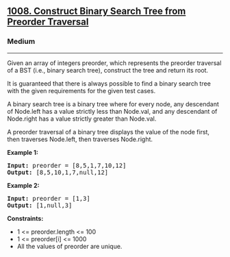 <h2><a href="https://leetcode.com/problems/construct-binary-search-tree-from-preorder-traversal">1008. Construct Binary Search Tree from Preorder Traversal</a></h2>
<h3>Medium</h3>
<hr>
<p>Given an array of integers preorder, which represents the preorder traversal of a BST (i.e., binary search tree), construct the tree and return its root.</p>
<p>It is guaranteed that there is always possible to find a binary search tree with the given requirements for the given test cases.</p>
<p>A binary search tree is a binary tree where for every node, any descendant of Node.left has a value strictly less than Node.val, and any descendant of Node.right has a value strictly greater than Node.val.</p>
<p>A preorder traversal of a binary tree displays the value of the node first, then traverses Node.left, then traverses Node.right.</p>
<p><strong>Example 1:</strong></p>
<pre>
<strong>Input:</strong> preorder = [8,5,1,7,10,12]
<strong>Output:</strong> [8,5,10,1,7,null,12]
</pre>
<p><strong>Example 2:</strong></p>
<pre>
<strong>Input:</strong> preorder = [1,3]
<strong>Output:</strong> [1,null,3]
</pre>
<p><strong>Constraints:</strong></p>
<ul>
<li>1 <= preorder.length <= 100</li>
<li>1 <= preorder[i] <= 1000</li>
<li>All the values of preorder are unique.</li>
</ul>
